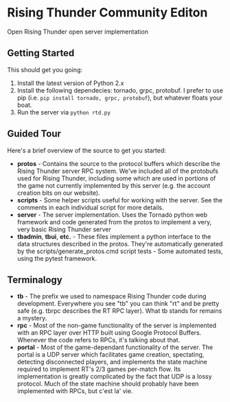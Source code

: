 # Rising Thunder Community Editon
Open Rising Thunder open server implementation

## Getting Started

This should get you going:
 1. Install the latest version of Python 2.x
 2. Install the following dependecies: tornado, grpc, protobuf.  I prefer to use pip (i.e. `pip install tornado, grpc, protobuf`), but whatever floats your boat.
 3. Run the server via `python rtd.py`

## Guided Tour

Here's a brief overview of the source to get you started:

* **protos** - Contains the source to the protocol buffers which describe the Rising Thunder server RPC system.  We've included all of the protobufs used for Rising Thunder, including some which are used in portions of the game not currently implemented by this server (e.g. the account creation bits on our website).
* **scripts** - Some helper scripts useful for working with the server.  See the comments in each individual script for more details.
* **server** - The server implementation.  Uses the Tornado python web framework and code generated from the protos to implement a very, very basic Rising Thunder server
* **tbadmin**, **tbui**, **etc.** - These files implement a python interface to the data structures described in the protos.  They're automatically generated by the scripts/generate_protos.cmd script
tests - Some automated tests, using the pytest framework.

## Terminalogy

* **tb** - The prefix we used to namespace Rising Thunder code during development.  Everywhere you see "tb" you can think "rt" and be pretty safe (e.g. tbrpc describes the RT RPC layer).  What tb stands for remains a mystery.
* **rpc** - Most of the non-game functionality of the server is implemented with an RPC layer over HTTP built using Google Protocol Buffers.  Whenever the code refers to RPCs, it's talking about that.
* **portal** - Most of the game-dependant functionality of the server.  The portal is a UDP server which facilitates game creation, spectating, detecting disconnected players, and implements the state machine required to implement RT's 2/3 games per-match flow.  Its implementation is greatly complicated by the fact that UDP is a lossy protocol.  Much of the state machine should probably have been implemented with RPCs, but c'est la' vie.


